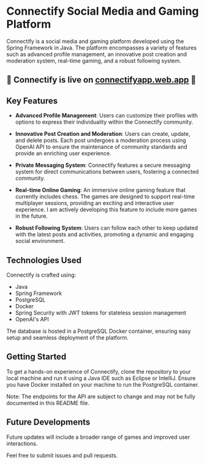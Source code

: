 # Connectify Social Media and Gaming Platform

Connectify is a social media and gaming platform developed using the Spring Framework in Java. The platform encompasses a variety of features such as advanced profile management, an innovative post creation and moderation system, real-time gaming, and a robust following system.

## 📣 Connectify is live on [connectifyapp.web.app](https://connectifyapp.web.app) 📣

## Key Features

- **Advanced Profile Management**: Users can customize their profiles with options to express their individuality within the Connectify community.

- **Innovative Post Creation and Moderation**: Users can create, update, and delete posts. Each post undergoes a moderation process using OpenAI API to ensure the maintenance of community standards and provide an enriching user experience.

- **Private Messaging System**: Connectify features a secure messaging system for direct communications between users, fostering a connected community.

- **Real-time Online Gaming**: An immersive online gaming feature that currently includes chess. The games are designed to support real-time multiplayer sessions, providing an exciting and interactive user experience. I am actively developing this feature to include more games in the future.

- **Robust Following System**: Users can follow each other to keep updated with the latest posts and activities, promoting a dynamic and engaging social environment.

## Technologies Used

Connectify is crafted using:

- Java
- Spring Framework
- PostgreSQL
- Docker
- Spring Security with JWT tokens for stateless session management
- OpenAI's API

The database is hosted in a PostgreSQL Docker container, ensuring easy setup and seamless deployment of the platform.

## Getting Started

To get a hands-on experience of Connectify, clone the repository to your local machine and run it using a Java IDE such as Eclipse or IntelliJ. Ensure you have Docker installed on your machine to run the PostgreSQL container.

Note: The endpoints for the API are subject to change and may not be fully documented in this README file.

## Future Developments

Future updates will include a broader range of games and improved user interactions.

Feel free to submit issues and pull requests.